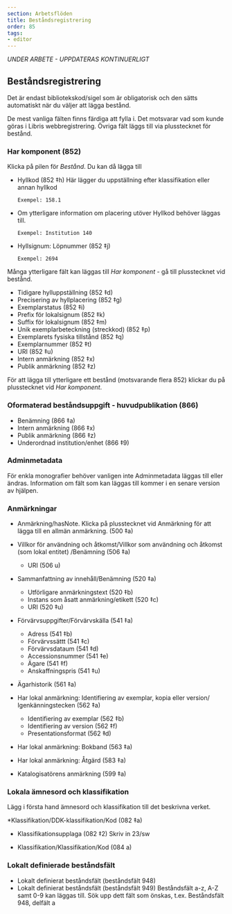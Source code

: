 ```yaml
---
section: Arbetsflöden
title: Beståndsregistrering
order: 85
tags:
- editor
--- 
```

*UNDER ARBETE - UPPDATERAS KONTINUERLIGT*

## Beståndsregistrering

Det är endast bibliotekskod/sigel som är obligatorisk och den sätts automatiskt när du väljer att lägga bestånd.

De mest vanliga fälten finns färdiga att fylla i. Det motsvarar vad som kunde göras i Libris webbregistrering. Övriga fält läggs till via plusstecknet för bestånd.

### Har komponent (852)
Klicka på pilen för *Bestånd*. Du kan då lägga till
* Hyllkod (852 ‡h)
Här lägger du uppställning efter klassifikation eller annan hyllkod

  ```Exempel: 158.1```

* Om ytterligare information om placering utöver Hyllkod behöver läggas till.

  ```Exempel: Institution 140```

* Hyllsignum: Löpnummer (852 ‡j)

  ```Exempel: 2694```


Många ytterligare fält kan läggas till *Har komponent* - gå till plusstecknet vid bestånd.
* Tidigare hylluppställning (852 ‡d)
* Precisering av hyllplacering (852 ‡g)
* Exemplarstatus (852 ‡i)
* Prefix för lokalsignum (852 ‡k)
* Suffix för lokalsignum (852 ‡m)
* Unik exemplarbeteckning (streckkod) (852 ‡p)
* Exemplarets fysiska tillstånd (852 ‡q)
* Exemplarnummer (852 ‡t)
* URI (852 ‡u)
* Intern anmärkning (852 ‡x)
* Publik anmärkning (852 ‡z)

För att lägga till ytterligare ett bestånd (motsvarande flera 852) klickar du på plusstecknet vid *Har komponent*.

### Oformaterad beståndsuppgift - huvudpublikation (866)
* Benämning (866 ‡a)
* Intern anmärkning (866 ‡x)
* Publik anmärkning (866 ‡z)
* Underordnad institution/enhet (866 ‡9)

### Adminmetadata
För enkla monografier behöver vanligen inte Adminmetadata läggas till eller ändras. Information om fält som kan läggas till kommer i en senare version av hjälpen.

### Anmärkningar
* Anmärkning/hasNote. Klicka på plusstecknet vid Anmärkning för att lägga till en allmän anmärkning. (500 ‡a)
* Villkor för användning och åtkomst/Villkor som användning och åtkomst (som lokal entitet) /Benämning (506 ‡a)
  * URI (506 u)

* Sammanfattning av innehåll/Benämning (520 ‡a)
  * Utförligare anmärkningstext (520 ‡b)
  * Instans som åsatt anmärkning/etikett (520 ‡c)
  * URI (520 ‡u)

* Förvärvsuppgifter/Förvärvskälla (541 ‡a)
  * Adress (541 ‡b)
  * Förvärvssättt (541 ‡c)
  * Förvärvsdataum (541 ‡d)
  * Accessionsnummer (541 ‡e)
  * Ägare (541 ‡f)
  * Anskaffningspris (541 ‡u)

* Ägarhistorik (561 ‡a)

* Har lokal anmärkning: Identifiering av exemplar, kopia eller version/ Igenkänningstecken  (562 ‡a)
  * Identifiering av exemplar (562 ‡b)
  * Identifiering av version (562 ‡f)
  * Presentationsformat (562 ‡d)

* Har lokal anmärkning: Bokband  (563 ‡a)

* Har lokal anmärkning: Åtgärd (583 ‡a)

* Katalogisatörens anmärkning (599 ‡a)

### Lokala ämnesord och klassifikation
Lägg i första hand ämnesord och klassifikation till det beskrivna verket.

*Klassifikation/DDK-klassifikation/Kod (082 ‡a)
  * Klassifikationsupplaga (082 ‡2) Skriv in 23/sw

* Klassifikation/Klassifikation/Kod (084 a)


### Lokalt definierade beståndsfält
* Lokalt definierat beståndsfält (beståndsfält 948)
* Lokalt definierat beståndsfält (beståndsfält 949)
Beståndsfält a-z, A-Z samt 0-9 kan läggas till.
Sök upp dett fält som önskas, t.ex. Beståndsfält 948, delfält a
